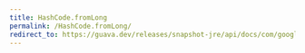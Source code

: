 ```yaml
---
title: HashCode.fromLong
permalink: /HashCode.fromLong/
redirect_to: https://guava.dev/releases/snapshot-jre/api/docs/com/google/common/hash/HashCode.html#fromLong-long-
---
```

